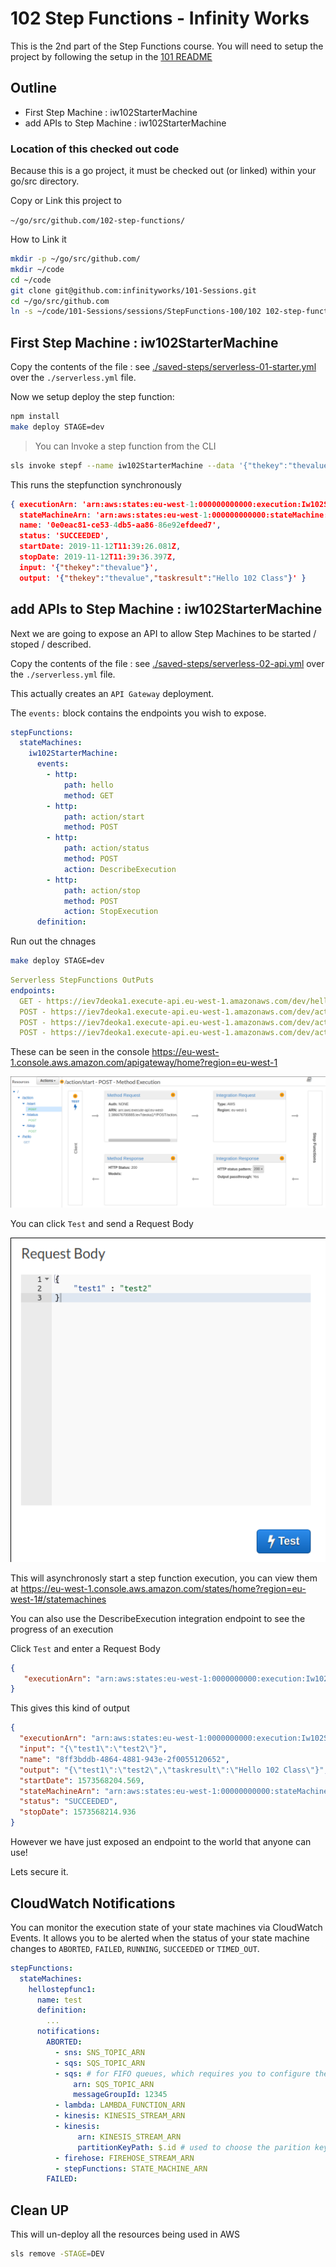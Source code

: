 # 102 Step Functions - Infinity Works 

This is the 2nd part of the Step Functions course.
You will need to setup the project by following the setup in the [101 README](../101/README.md)

## Outline

* First Step Machine : iw102StarterMachine
* add APIs to Step Machine : iw102StarterMachine

### Location of this checked out code

Because this is a go project, it must be checked out (or linked) within your go/src directory.

Copy or Link this project to

`~/go/src/github.com/102-step-functions/`

How to Link it

```bash
mkdir -p ~/go/src/github.com/
mkdir ~/code
cd ~/code
git clone git@github.com:infinityworks/101-Sessions.git
cd ~/go/src/github.com
ln -s ~/code/101-Sessions/sessions/StepFunctions-100/102 102-step-functions
```

## First Step Machine : iw102StarterMachine

Copy the contents of the file : see [./saved-steps/serverless-01-starter.yml](./saved-steps/serverless-01-starter.yml) over the `./serverless.yml` file.

Now we setup deploy the step function:

```bash
npm install
make deploy STAGE=dev
```

> You can Invoke a step function from the CLI

```bash
sls invoke stepf --name iw102StarterMachine --data '{"thekey":"thevalue"}'
```

This runs the stepfunction synchronously 

```json
{ executionArn: 'arn:aws:states:eu-west-1:000000000000:execution:Iw102StarterMachineStepFunctionsStateMachine-C8ZYXzFB9SCO:0e0eac81-ce53-4db5-aa86-86e92efdeed7',
  stateMachineArn: 'arn:aws:states:eu-west-1:000000000000:stateMachine:Iw102StarterMachineStepFunctionsStateMachine-C8ZYXzFB9SCO',
  name: '0e0eac81-ce53-4db5-aa86-86e92efdeed7',
  status: 'SUCCEEDED',
  startDate: 2019-11-12T11:39:26.081Z,
  stopDate: 2019-11-12T11:39:36.397Z,
  input: '{"thekey":"thevalue"}',
  output: '{"thekey":"thevalue","taskresult":"Hello 102 Class"}' }
```

## add APIs to Step Machine : iw102StarterMachine

Next we are going to expose an API to allow Step Machines to be started / stoped / described.

Copy the contents of the file : see [./saved-steps/serverless-02-api.yml](./saved-steps/serverless-02-api.yml) over the `./serverless.yml` file.

This actually creates an `API Gateway` deployment.

The `events:` block contains the endpoints you wish to expose.

```yml
stepFunctions:
  stateMachines:
    iw102StarterMachine:
      events:
        - http:
            path: hello
            method: GET
        - http:
            path: action/start
            method: POST
        - http:
            path: action/status
            method: POST
            action: DescribeExecution
        - http:
            path: action/stop
            method: POST
            action: StopExecution
      definition:
```

Run out the chnages

```bash
make deploy STAGE=dev
```

```yml
Serverless StepFunctions OutPuts
endpoints:
  GET - https://iev7deoka1.execute-api.eu-west-1.amazonaws.com/dev/hello
  POST - https://iev7deoka1.execute-api.eu-west-1.amazonaws.com/dev/action/start
  POST - https://iev7deoka1.execute-api.eu-west-1.amazonaws.com/dev/action/status
  POST - https://iev7deoka1.execute-api.eu-west-1.amazonaws.com/dev/action/stop
```

These can be seen in the console <https://eu-west-1.console.aws.amazon.com/apigateway/home?region=eu-west-1>

![alt API Gateway](./saved-steps/img/02-apigw.png "API Gateway")

You can click `Test` and send a Request Body

![alt API Gateway test post](./saved-steps/img/02-apigw-test.png "API Gateway test post")

This will asynchronosly start a step function execution, you can view them at <https://eu-west-1.console.aws.amazon.com/states/home?region=eu-west-1#/statemachines>

You can also use the DescribeExecution integration endpoint to see the progress of an execution

Click `Test` and enter a Request Body

```json
{
   "executionArn": "arn:aws:states:eu-west-1:0000000000:execution:Iw102StarterMachineStepFunctionsStateMachine-C8ZYXzFB9SCO:8ff3bddb-4864-4881-943e-2f0055120652"
}
```

This gives this kind of output

```json
{
  "executionArn": "arn:aws:states:eu-west-1:0000000000:execution:Iw102StarterMachineStepFunctionsStateMachine-C8ZYXzFB9SCO:8ff3bddb-4864-4881-943e-2f0055120652",
  "input": "{\"test1\":\"test2\"}",
  "name": "8ff3bddb-4864-4881-943e-2f0055120652",
  "output": "{\"test1\":\"test2\",\"taskresult\":\"Hello 102 Class\"}",
  "startDate": 1573568204.569,
  "stateMachineArn": "arn:aws:states:eu-west-1:00000000000:stateMachine:Iw102StarterMachineStepFunctionsStateMachine-C8ZYXzFB9SCO",
  "status": "SUCCEEDED",
  "stopDate": 1573568214.936
}
```

However we have just exposed an endpoint to the world that anyone can use!

Lets secure it.

## CloudWatch Notifications

You can monitor the execution state of your state machines via CloudWatch Events. It allows you to be alerted when the status of your state machine changes to `ABORTED`, `FAILED`, `RUNNING`, `SUCCEEDED` or `TIMED_OUT`.

```yml
stepFunctions:
  stateMachines:
    hellostepfunc1:
      name: test
      definition:
        ...
      notifications:
        ABORTED:
          - sns: SNS_TOPIC_ARN
          - sqs: SQS_TOPIC_ARN
          - sqs: # for FIFO queues, which requires you to configure the message group ID
              arn: SQS_TOPIC_ARN
              messageGroupId: 12345
          - lambda: LAMBDA_FUNCTION_ARN
          - kinesis: KINESIS_STREAM_ARN
          - kinesis:
               arn: KINESIS_STREAM_ARN
               partitionKeyPath: $.id # used to choose the parition key from payload
          - firehose: FIREHOSE_STREAM_ARN
          - stepFunctions: STATE_MACHINE_ARN
        FAILED:
```


## Clean UP

This will un-deploy all the resources being used in AWS

```bash
sls remove -STAGE=DEV
```